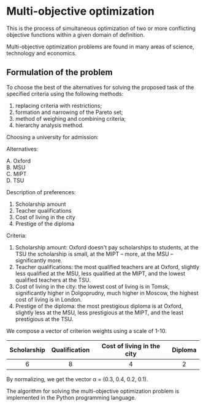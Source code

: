 # Multi-objective optimization  

This is the process of simultaneous optimization of two or more conflicting objective functions within a given domain of definition.  

Multi-objective optimization problems are found in many areas of science, technology and economics.  

## Formulation of the problem  

To choose the best of the alternatives for solving the proposed task of the specified criteria using the following methods:  

1. replacing criteria with restrictions;
2. formation and narrowing of the Pareto set;  
3. method of weighing and combining criteria;  
4. hierarchy analysis method.

Choosing a university for admission:  

Alternatives:  

A. Oxford  
B. MSU  
C. MIPT  
D. TSU  

  
Description of preferences:  

1. Scholarship amount  
2. Teacher qualifications  
3. Cost of living in the city
4. Prestige of the diploma


Criteria:

1. Scholarship amount: Oxford doesn't pay scholarships to students, at the TSU the scholarship is small, at the MIPT – more, at the MSU – significantly more.  
2. Teacher qualifications: the most qualified teachers are at Oxford, slightly less qualified at the MSU, less qualified at the MIPT, and the lowest qualified teachers at the TSU.  
3. Cost of living in the city: the lowest cost of living is in Tomsk, significantly higher in Dolgoprudny, much higher in Moscow, the highest cost of living is in London.  
4. Prestige of the diploma: the most prestigious diploma is at Oxford, slightly less at the MSU, less prestigious at the MIPT, and the least prestigious at the TSU.  


We compose a vector of criterion weights using a scale of 1-10.  

| Scholarship | Qualification | Cost of living in the city | Diploma |
| :---:       |     :---:     |            :---:           |  :---:  |
| 6   | 8     | 4    | 2 |

By normalizing, we get the vector α = (0.3, 0.4, 0.2, 0.1).

The algorithm for solving the multi-objective optimization problem is implemented in the Python programming language.  

